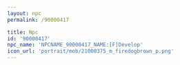 ```yaml
---
layout: npc
permalink: /90000417

title: Npc
id: '90000417'
npc_name: 'NPCNAME_90000417_NAME:[F]Develop'
icon_url: 'portrait/mob/21000375_m_firedogbrown_p.png'
---
```

